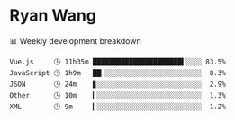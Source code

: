 # Ryan Wang

 <!-- waka-box start -->
📊 Weekly development breakdown
```text
Vue.js     🕓 11h35m ██████████████████████▌░░░░ 83.5%
JavaScript 🕓 1h9m   ██▏░░░░░░░░░░░░░░░░░░░░░░░░  8.3%
JSON       🕓 24m    ▊░░░░░░░░░░░░░░░░░░░░░░░░░░  2.9%
Other      🕓 10m    ▎░░░░░░░░░░░░░░░░░░░░░░░░░░  1.3%
XML        🕓 9m     ▎░░░░░░░░░░░░░░░░░░░░░░░░░░  1.2%
```
<!-- Powered by https://github.com/YouEclipse/waka-box-go . -->
<!-- waka-box end -->
